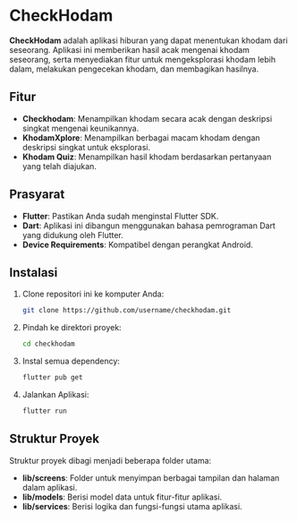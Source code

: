 # CheckHodam

**CheckHodam** adalah aplikasi hiburan yang dapat menentukan khodam dari seseorang. Aplikasi ini memberikan hasil acak mengenai khodam seseorang, serta menyediakan fitur untuk mengeksplorasi khodam lebih dalam, melakukan pengecekan khodam, dan membagikan hasilnya.

## Fitur

- **Checkhodam**: Menampilkan khodam secara acak dengan deskripsi singkat mengenai keunikannya.
- **KhodamXplore**: Menampilkan berbagai macam khodam dengan deskripsi singkat untuk eksplorasi.
- **Khodam Quiz**: Menampilkan hasil khodam berdasarkan pertanyaan yang telah diajukan.

## Prasyarat

- **Flutter**: Pastikan Anda sudah menginstal Flutter SDK.
- **Dart**: Aplikasi ini dibangun menggunakan bahasa pemrograman Dart yang didukung oleh Flutter.
- **Device Requirements**: Kompatibel dengan perangkat Android.

## Instalasi

1. Clone repositori ini ke komputer Anda:

   ```bash
   git clone https://github.com/username/checkhodam.git

2. Pindah ke direktori proyek:

   ```bash
   cd checkhodam

3. Instal semua dependency:

   ```bash
   flutter pub get

4. Jalankan Aplikasi:

   ```bash
   flutter run

## Struktur Proyek

Struktur proyek dibagi menjadi beberapa folder utama:

- **lib/screens**: Folder untuk menyimpan berbagai tampilan dan halaman dalam aplikasi.
- **lib/models**: Berisi model data untuk fitur-fitur aplikasi.
- **lib/services**: Berisi logika dan fungsi-fungsi utama aplikasi.
